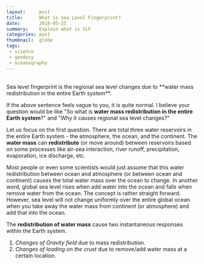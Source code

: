 ```yaml
---
layout:     post
title:      What is Sea Level Fingerprint?
date:       2018-05-25
summary:    Explain what is SLF
categories: post
thumbnail:  globe
tags:
 - science
 - geodesy
 - oceanography
---
```


<br/>
Sea level fingerprint is the regional sea level changes due to **water mass redistribution in the entire Earth system**.
<br/>

If the above sentence feels vague to you, it is quite normal.
I believe your question would be like "So what is **water mass redistribution in the entire Earth system**?" and "Why it causes regional sea level changes?"

Let us focus on the first question.
There are total three water reservoirs in the entire Earth system - the atmosphere, the ocean, and the continent.
The **water mass** can **redistribute** (or move around) between reservoirs based on some processes like air-sea interaction, river runoff, precipitation, evaporation, ice discharge, etc.
<br/>

Most people or even some scientists would just assume that this water redistribution between ocean and atmosphere (or between ocean and continent) causes the total water mass over the ocean to change.
In another word, global sea level rises when add water into the ocean and falls when remove water from the ocean.
The concept is rather straight forward.
However, sea level will not change uniformly over the entire global ocean when you take away the water mass from continent (or atmosphere) and add that into the ocean.


The **redistribution of water mass** cause two instantaneous responses within the Earth system.
1. _Changes of Gravity field_ due to mass redistribution.
2. _Changes of loading on the crust_ due to remove/add water mass at a certain location.
<br/>
<br/>
